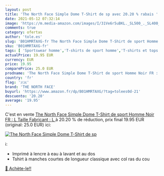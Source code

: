 ```yaml
---
layout: post
title: 'The North Face Simple Dome T-Shirt de sp avec 20.20 % rabais '
date: 2021-05-12 07:32:14
image: 'https://m.media-amazon.com/images/I/31Ve6r5uBKL._SL500_._SL400_.jpg'
comments: true
category: ofertas
author: 'tole.es'
slug: 'B01HMRTAXG-fr The North Face Simple Dome T-Shirt de sport Homme Noir FR...'
sku: 'B01HMRTAXG-fr'
tags: [ 'Sportswear homme','T-shirts de sport homme','T-shirts et tops de sport homme','Vêtements','Vêtements homme','the north face', ]
actualPrice: 19.95 EUR
currency: EUR
price: 19.95
comparePrice: 25.0 EUR
prodname: 'The North Face Simple Dome T-Shirt de sport Homme Noir FR : L  Taille Fabricant : L '
country: 'fr'
flag: '🇫🇷'
brand: 'THE NORTH FACE'
buyurl: 'https://www.amazon.fr/dp/B01HMRTAXG/?tag=tolees0d-21'
descuento: '20.20'
average: '19.95'
---
```


C'est en vente [The North Face Simple Dome T-Shirt de sport Homme Noir FR : L  Taille Fabricant : L ](https://www.amazon.fr/dp/B01HMRTAXG/?tag=tolees0d-21)  à  20.20 % de réduction, prix final  19.95 EUR (original: 25.0 EUR) ici:

[![The North Face Simple Dome T-Shirt de sp](https://m.media-amazon.com/images/I/31Ve6r5uBKL._SL500_._SL400_.jpg)](https://www.amazon.fr/dp/B01HMRTAXG/?tag=tolees0d-21)

ℹ️:

- Imprimé à lencre à eau à lavant et au dos
- Tshirt à manches courtes de longueur classique avec col ras du cou

[🛒 Achète-le!!](https://www.amazon.fr/dp/B01HMRTAXG/?tag=tolees0d-21)
